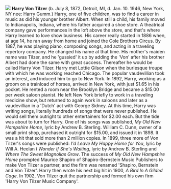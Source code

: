 ![](/hvontilzer.jpg)
**Harry Von Tilzer** (b. July 8, 1872, Detroit, MI, d. Jan. 10. 1946, New York, NY nee: Harry Gumm.) Harry, one of five children, was to find a career in music as did his younger brother Albert. When still a child, his family moved to Indianapolis, Indiana, where his father acquired a shoe store. A theatrical company gave performances in the loft above the store, and that's where Harry learned to love show business. His career really started in 1886 when, at age 14, he ran away from home and joined the Cole Brothers Circus. By 1887, he was playing piano, composing songs, and acting in a traveling repertory company. He changed his name at that time. His mother's maiden name was Tilzer, and he 'gussied' it up by adding the 'Von' after his brother Albert had done the same with great success. Thereafter he would be called Harry Von Tilzer. Harry met Lottie Gilson when the burlesque troupe with which he was working reached Chicago. The popular vaudevillian took an interest, and induced him to go to New York. In 1892, Harry, working as a groom on a trainload of horses, arrived in New York, with just $1.65 in his pocket. He rented a room near the Brooklyn Bridge and became a $15.00 per week saloon pianist. He left New York briefly to work in a traveling medicine show, but returned to again work in saloons and later as a vaudevillian in a 'Dutch' act with George Sidney. At this time, Harry was writing songs, literally hundreds of songs that were never published. He would sell them outright to other entertainers for $2.00 each. But the tide was about to turn for Harry. One of his songs was published, *My Old New Hampshire Home*, lyric by Andrew B. Sterling. William C. Dunn, owner of a small print shop, purchased it outright for $15.00, and issued it in 1898. It was a hit that sold more than 2 million copies. In 1899, three more of Von Tilzer's songs were published: *I'd Leave My Happy Home for You*, lyric by Will A. Heelan *I Wonder If She's Waiting*, lyric by Andrew B. Sterling and *Where The Sweet Magnolias Grow*. The success of *My Old New Hampshire Home* prompted Maurice Shapiro of Shapiro-Bernstein Music Publishers to make Von Tilzer a partner, and the firm was renamed 'Shapiro, Bernstein and Von Tilzer'. Harry then wrote his next big hit in 1900, *A Bird In A Gilded Cage*. In 1902, Von Tilzer quit the partnership and formed his own firm 'Harry Von Tilzer Music Company'. 


 
